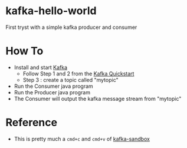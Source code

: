 # kafka-hello-world
First tryst with a simple kafka producer and consumer

# How To
* Install and start [Kafka](https://kafka.apache.org/quickstart)
  * Follow Step 1 and 2 from the [Kafka Quickstart](https://kafka.apache.org/quickstart)
  * Step 3 : create a topic called "mytopic"
* Run the Consumer java program
* Run the Producer java program
* The Consumer will output the kafka message stream from "mytopic"

# Reference
* This is pretty much a `cmd+c` and `cmd+v` of [kafka-sandbox](https://github.com/aseigneurin/kafka-sandbox)
